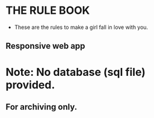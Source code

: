 # THE RULE BOOK

- These are the rules to make a girl fall in love with you.

## Responsive web app

# Note: No database (sql file) provided.
## For archiving only.


